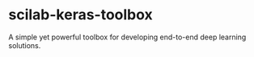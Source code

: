 # scilab-keras-toolbox
A simple yet powerful toolbox for developing end-to-end deep learning solutions.
